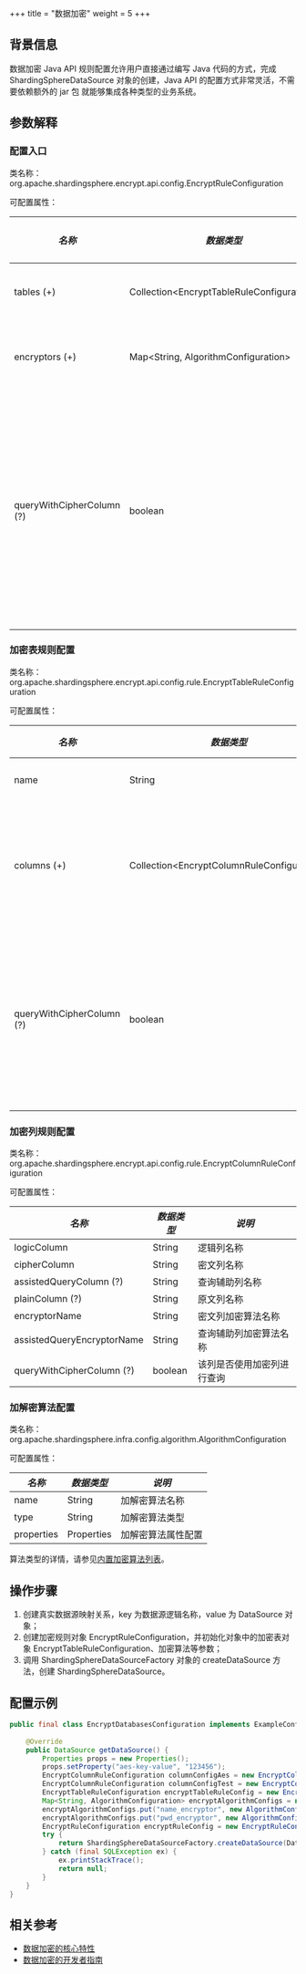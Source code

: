 +++
title = "数据加密"
weight = 5
+++

## 背景信息

数据加密 Java API 规则配置允许用户直接通过编写 Java 代码的方式，完成 ShardingSphereDataSource 对象的创建，Java API 的配置方式非常灵活，不需要依赖额外的 jar 包 就能够集成各种类型的业务系统。

## 参数解释

### 配置入口

类名称：org.apache.shardingsphere.encrypt.api.config.EncryptRuleConfiguration

可配置属性：

| *名称*                     | *数据类型*                                   | *说明*                                                 | *默认值* |
| ------------------------- | ------------------------------------------- | ----------------------------------------------------- | ------- |
| tables (+)                | Collection\<EncryptTableRuleConfiguration\> | 加密表规则配置                                           |        |
| encryptors (+)            | Map\<String, AlgorithmConfiguration\>       | 加解密算法名称和配置                                      |        |
| queryWithCipherColumn (?) | boolean                                     | 是否使用加密列进行查询。在有原文列的情况下，可以使用原文列进行查询 | true   |

### 加密表规则配置

类名称：org.apache.shardingsphere.encrypt.api.config.rule.EncryptTableRuleConfiguration

可配置属性：

| *名称*       | *数据类型*                                    | *说明*           |
| ----------- | -------------------------------------------- | --------------- |
| name        | String                                       | 表名称           |
| columns (+) | Collection\<EncryptColumnRuleConfiguration\> | 加密列规则配置列表 |
| queryWithCipherColumn (?) | boolean                                             | 该表是否使用加密列进行查询 |

### 加密列规则配置

类名称：org.apache.shardingsphere.encrypt.api.config.rule.EncryptColumnRuleConfiguration

可配置属性：

| *名称*                    | *数据类型* | *说明*        |
| ------------------------- | -------- | ------------- |
| logicColumn               | String   | 逻辑列名称     |
| cipherColumn              | String   | 密文列名称     |
| assistedQueryColumn (?)   | String   | 查询辅助列名称 |
| plainColumn (?)           | String   | 原文列名称     |
| encryptorName             | String   | 密文列加密算法名称   |
| assistedQueryEncryptorName| String   | 查询辅助列加密算法名称   |
| queryWithCipherColumn (?) | boolean                                             | 该列是否使用加密列进行查询 |

### 加解密算法配置

类名称：org.apache.shardingsphere.infra.config.algorithm.AlgorithmConfiguration

可配置属性：

| *名称*      |*数据类型*   | *说明*           |
| ---------- | ---------- | ---------------- |
| name       | String     | 加解密算法名称     |
| type       | String     | 加解密算法类型     |
| properties | Properties | 加解密算法属性配置 |

算法类型的详情，请参见[内置加密算法列表](/cn/user-manual/shardingsphere-jdbc/builtin-algorithm/encrypt)。

## 操作步骤

1. 创建真实数据源映射关系，key 为数据源逻辑名称，value 为 DataSource 对象；
1. 创建加密规则对象 EncryptRuleConfiguration，并初始化对象中的加密表对象 EncryptTableRuleConfiguration、加密算法等参数；
1. 调用 ShardingSphereDataSourceFactory 对象的 createDataSource 方法，创建 ShardingSphereDataSource。

## 配置示例

```java
public final class EncryptDatabasesConfiguration implements ExampleConfiguration {
    
    @Override
    public DataSource getDataSource() {
        Properties props = new Properties();
        props.setProperty("aes-key-value", "123456");
        EncryptColumnRuleConfiguration columnConfigAes = new EncryptColumnRuleConfiguration("username", "username", "", "username_plain", "name_encryptor", null);
        EncryptColumnRuleConfiguration columnConfigTest = new EncryptColumnRuleConfiguration("pwd", "pwd", "assisted_query_pwd", "", "pwd_encryptor", null);
        EncryptTableRuleConfiguration encryptTableRuleConfig = new EncryptTableRuleConfiguration("t_user", Arrays.asList(columnConfigAes, columnConfigTest), null);
        Map<String, AlgorithmConfiguration> encryptAlgorithmConfigs = new LinkedHashMap<>(2, 1);
        encryptAlgorithmConfigs.put("name_encryptor", new AlgorithmConfiguration("AES", props));
        encryptAlgorithmConfigs.put("pwd_encryptor", new AlgorithmConfiguration("assistedTest", props));
        EncryptRuleConfiguration encryptRuleConfig = new EncryptRuleConfiguration(Collections.singleton(encryptTableRuleConfig), encryptAlgorithmConfigs);
        try {
            return ShardingSphereDataSourceFactory.createDataSource(DataSourceUtil.createDataSource("demo_ds"), Collections.singleton(encryptRuleConfig), props);
        } catch (final SQLException ex) {
            ex.printStackTrace();
            return null;
        }
    }
}
```

## 相关参考

- [数据加密的核心特性](/cn/features/sharding/ )
- [数据加密的开发者指南](/cn/dev-manual/encryption/)